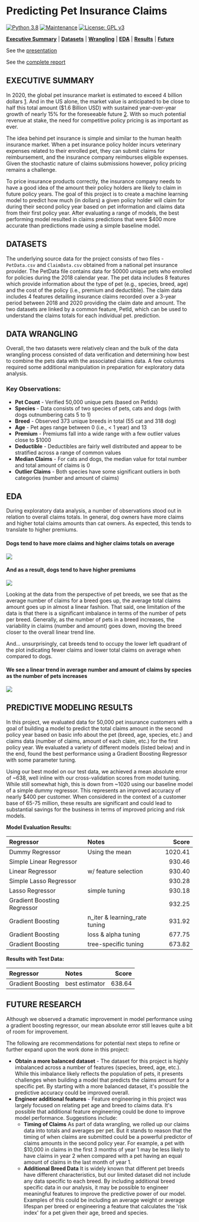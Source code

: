 # Predicting Pet Insurance Claims

[![Python 3.8](https://img.shields.io/badge/python-3.8-blue.svg)](https://www.python.org/downloads/release/python-380/)
[![Maintenance](https://img.shields.io/badge/Maintained%3F-no-red.svg)](https://github.com/stevenrhart/predicting-claims/graphs/commit-activity)
[![License: GPL v3](https://img.shields.io/badge/License-GPLv3-blue.svg)](https://www.gnu.org/licenses/gpl-3.0)

**[Executive Summary](#exec-summary)** | **[Datasets](#data)** | **[Wrangling](#wrangling)** | **[EDA](#eda)** | **[Results](#results)** | **[Future](#future)**

See the [presentation](https://github.com/stevenrhart/predicting-claims/blob/main/report/Predicting%20Pet%20Insurance%20Claims.pdf)

See the [complete report](https://github.com/stevenrhart/predicting-claims/blob/main/report/Predicting%20Pet%20Insurance%20Claims%20Final%20Report.pdf)


## EXECUTIVE SUMMARY <a id='overview'></a>

In 2020, the global pet insurance market is estimated to exceed 4 billion dollars [1](https://www.grandviewresearch.com/industry-analysis/pet-insurance-market). And in the US alone, the market value is anticipated to be close to half this total amount ($1.6 Billion USD) with sustained year-over-year growth of nearly 15% for the foreseeable future [2](https://www.ibisworld.com/industry-statistics/market-size/pet-insurance-united-states/). With so much potential revenue at stake, the need for competitive policy pricing is as important as ever.

The idea behind pet insurance is simple and similar to the human health insurance market. When a pet insurance policy holder incurs veterinary expenses related to their enrolled pet, they can submit claims for reimbursement, and the insurance company reimburses eligible expenses. Given the stochastic nature of claims submissions however, policy pricing remains a challenge. 

To price insurance products correctly, the insurance company needs to have a good idea of the amount their policy holders are likely to claim in future policy years. The goal of this project is to create a machine learning model to predict how much (in dollars) a given policy holder will claim for during their second policy year based on pet information and claims data from their first policy year. After evaluating a range of models, the best performing model resulted in claims predictions that were $400 more accurate than predictions made using a simple baseline model.   


## DATASETS <a id ='data'></a>

The underlying source data for the project consists of two files - `PetData.csv` and `ClaimData.csv` obtained from a national pet insurance provider. The PetData file contains data for 50000 unique pets who enrolled for policies during the 2018 calendar year. The pet data includes 8 features which provide information about the type of pet (e.g., species, breed, age) and the cost of the policy (i.e., premium and deductible). The claim data includes 4 features detailing insurance claims recorded over a 3-year period between 2018 and 2020 providing the claim date and amount. The two datasets are linked by a common feature, PetId, which can be used to understand the claims totals for each individual pet. prediction.


## DATA WRANGLING <a id ='wrangling'></a>

Overall, the two datasets were relatively clean and the bulk of the data wrangling process consisted of data verification and determining how best to combine the pets data with the associated claims data. A few columns required some additional manipulation in preparation for exploratory data analysis. 
    
### Key Observations:
* **Pet Count** - Verified 50,000 unique pets (based on PetIds)
* **Species** - Data consists of two species of pets, cats and dogs (with dogs outnumbering cats 5 to 1)
* **Breed** - Observed 373 unique breeds in total (55 cat and 318 dog) 
* **Age** - Pet ages range between 0 (i.e., < 1 year) and 13 
* **Premium** - Premiums fall into a wide range with a few outlier values close to $1000 
* **Deductible** - Deductibles are fairly well distributed and appear to be stratified across a range of common values 
* **Median Claims** - For cats and dogs, the median value for total number and total amount of claims is 0 
* **Outlier Claims** - Both species have some significant outliers in both categories (number and amount of claims)


## EDA <a id ='eda'></a>

During exploratory data analysis, a number of observations stood out in relation to overall claims totals. In general, dog owners have more claims and higher total claims amounts than cat owners. As expected, this tends to translate to higher premiums. 

#### Dogs tend to have more claims and higher claims totals on average

<img src="https://github.com/stevenrhart/predicting-claims/blob/main/figures/Total-Claims-by-Species-cropped.png" />

#### And as a result, dogs tend to have higher premiums

<img src="https://github.com/stevenrhart/predicting-claims/blob/main/figures/Premium-by-Species-cropped.png" />

Looking at the data from the perspective of pet breeds, we see that as the average number of claims for a breed goes up, the average total claims amount goes up in almost a linear fashion. That said, one limitation of the data is that there is a significant imbalance in terms of the number of pets per breed. Generally, as the number of pets in a breed increases, the variability in claims (number and amount) goes down, moving the breed closer to the overall linear trend line.

And... unsurprisingly, cat breeds tend to occupy the lower left quadrant of the plot indicating fewer claims and lower total claims on average when compared to dogs.

#### We see a linear trend in average number and amount of claims by species as the number of pets increases 

<img src="https://github.com/stevenrhart/predicting-claims/blob/main/figures/Avg-Claims-by-Species-cropped.png" />


## PREDICTIVE MODELING RESULTS <a id='results'></a>

In this project, we evaluated data for 50,000 pet insurance customers with a goal of building a model to predict the total claims amount in the second policy year based on basic info about the pet (breed, age, species, etc.) and claims data (number of claims, amount of each claim, etc.) for the first policy year. We evaluated a variety of different models (listed below) and in the end, found the best performance using a Gradient Boosting Regressor with some parameter tuning. 

Using our best model on our test data, we achieved a mean absolute error of ~638, well inline with our cross-validation scores from model tuning. While still somewhat high, this is down from ~1020 using our baseline model of a simple dummy regressor. This represents an improved accuracy of nearly \$400 per customer. When considered in the context of a customer base of 65-75 million, these results are significant and could lead to substantial savings for the business in terms of improved pricing and risk models.

**Model Evaluation Results:**

| Regressor | Notes | Score |
| :- | :- | -: |
| Dummy Regressor | Using the mean | 1020.41|
| Simple Linear Regressor | | 930.46 |
| Linear Regressor | w/ feature selection | 930.40 |
| Simple Lasso Regressor | | 930.28 |
| Lasso Regressor | simple tuning | 930.18 |
| Gradient Boosting Regressor | | 932.25 |
| Gradient Boosting | n_iter & learning_rate tuning | 931.92 |
| Gradient Boosting | loss & alpha tuning | 677.75 |
| Gradient Boosting | tree-specific tuning | 673.82 |

**Results with Test Data:**

| Regressor | Notes | Score |
| :- | :- | -: |
| Gradient Boosting | best estimator | 638.64 |


## FUTURE RESEARCH <a id = 'future'></a>

Although we observed a dramatic improvement in model performance using a gradient boosting regressor, our mean absolute error still leaves quite a bit of room for improvement. 

The following are recommendations for potential next steps to refine or further expand upon the work done in this project:

* **Obtain a more balanced dataset** - The dataset for this project is highly imbalanced across a number of features (species, breed, age, etc.). While this imbalance likely reflects the population of pets, it presents challenges when building a model that predicts the claims amount for a specific pet. By starting with a more balanced dataset, it's possible the predictive accuracy could be improved overall.
* **Engineer additional features** - Feature engineering in this project was largely focused on relating pet age and breed to claims data. It's possible that additional feature engineering could be done to improve model performance. Suggestions include:
    * **Timing of Claims** As part of data wrangling, we rolled up our claims data into totals and averages per pet. But it stands to reason that the timing of when claims are submitted could be a powerful predictor of claims amounts in the second policy year. For example, a pet with \$10,000 in claims in the first 3 months of year 1 may be less likely to have claims in year 2 when compared with a pet having an equal amount of claims in the last month of year 1. 
    * **Additional Breed Data** It is widely known that different pet breeds have different characteristics, but our limited dataset did not include any data specific to each breed. By including additional breed specific data in our analysis, it may be possible to engineer meaningful features to improve the predictive power of our model. Examples of this could be including an average weight or average lifespan per breed or engineering a feature that calculates the 'risk index' for a pet given their age, breed and species. 